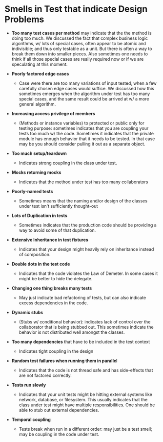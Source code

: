 # Smells in Test that indicate Design Problems

* **Too many test cases per method** may indicate that the the method is doing too much. We discussed the fact that complex business logic algorithms, w/ lots of special cases, often appear to be atomic and indivisible; and thus only testable as a unit. But there is often a way to break them down into smaller pieces. Also sometimes one needs to think if all those special cases are really required now or if we are speculating at this moment.

* **Poorly factored edge cases**

  * Case were there are too many variations of input tested, when a few carefully chosen edge cases would suffice. We discussed how this sometimes emerges when the algorithm under test has too many special cases, and the same result could be arrived at w/ a more general algorithm.

* **Increasing access privilege of members**

  * (Methods or instance variables) to protected or public only for testing purpose: sometimes indicates that you are coupling your tests too much w/ the code. Sometimes it indicates that the private module has enough behavior that it needs to be tested. In that case may be you should consider pulling it out as a separate object.

* **Too much setup/teardown**

  * Indicates strong coupling in the class under test.

* **Mocks returning mocks**

  * Indicates that the method under test has too many collaborators

* **Poorly-named tests**

  * Sometimes means that the naming and/or design of the classes under test isn't sufficiently thought-out

* **Lots of Duplication in tests**

  * Sometimes indicates that the production code should be providing a way to avoid some of that duplication.

* **Extensive Inheritance in test fixtures**

  * Indicates that your design might heavily rely on inheritance instead of composition.

* **Double dots in the test code**

  * Indicates that the code violates the Law of Demeter. In some cases it might be better to hide the delegate.

* **Changing one thing breaks many tests**

  * May just indicate bad refactoring of tests, but can also indicate excess dependencies in the code.

* **Dynamic stubs**

  * (Stubs w/ conditional behavior): indicates lack of control over the collaborator that is being stubbed out. This sometimes indicate the behavior is not distributed well amongst the classes.

* **Too many dependencies** that have to be included in the test context

  * Indicates tight coupling in the design

* **Random test failures when running them in parallel**

  * Indicates that the code is not thread safe and has side-effects that are not factored correctly.

* **Tests run slowly**

  * Indicates that your unit tests might be hitting external systems like network, database, or filesystem. This usually indicates that the class under test might have multiple responsibilities. One should be able to stub out external dependencies.

* **Temporal coupling**

  * Tests break when run in a different order: may just be a test smell; may be coupling in the code under test.
